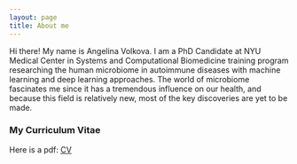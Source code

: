 ```yaml
---
layout: page
title: About me
---
```


Hi there! My name is Angelina Volkova. I am a PhD Candidate at NYU Medical Center in Systems and Computational Biomedicine training program researching the human microbiome in autoimmune diseases with machine learning and deep learning approaches. The world of microbiome fascinates me since it has a tremendous influence on our health, and because this field is relatively new, most of the key discoveries are yet to be made.

### My Curriculum Vitae 

Here is a pdf: [CV](/img/cv_09_05_19.pdf)
